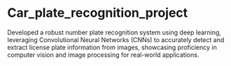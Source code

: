 # Car_plate_recognition_project
Developed a robust number plate recognition system using deep learning, leveraging Convolutional Neural Networks (CNNs) to accurately detect and extract license plate information from images, showcasing proficiency in computer vision and image processing for real-world applications.
